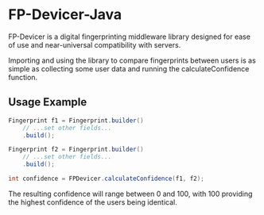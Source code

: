# FP-Devicer-Java

FP-Devicer is a digital fingerprinting middleware library designed for ease of use and near-universal compatibility with servers.

Importing and using the library to compare fingerprints between users is as simple as collecting some user data and running the calculateConfidence function.

## Usage Example
```java
Fingerprint f1 = Fingerprint.builder()
    // ...set other fields...
    .build();

Fingerprint f2 = Fingerprint.builder()
    // ...set other fields...
    .build();

int confidence = FPDevicer.calculateConfidence(f1, f2);
```

The resulting confidence will range between 0 and 100, with 100 providing the highest confidence of the users being identical.
